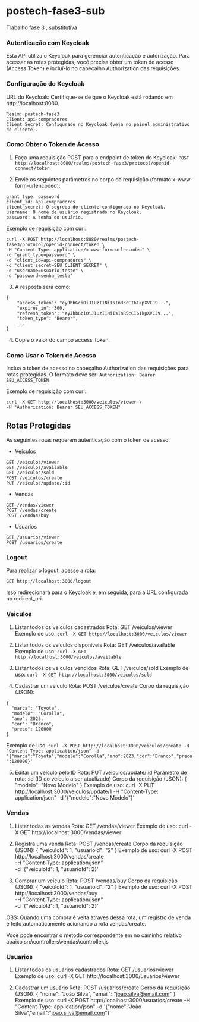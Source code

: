 # postech-fase3-sub
Trabalho fase 3 , substitutiva

### Autenticação com Keycloak
Esta API utiliza o Keycloak para gerenciar autenticação e autorização. Para acessar as rotas protegidas, você precisa obter um token de acesso (Access Token) e incluí-lo no cabeçalho Authorization das requisições.

### Configuração do Keycloak
URL do Keycloak: Certifique-se de que o Keycloak está rodando em http://localhost:8080.
```
Realm: postech-fase3
Client: api-compradores
Client Secret: Configurado no Keycloak (veja no painel administrativo do cliente).
```

### Como Obter o Token de Acesso
1. Faça uma requisição POST para o endpoint de token do Keycloak:
```POST http://localhost:8080/realms/postech-fase3/protocol/openid-connect/token```

2. Envie os seguintes parâmetros no corpo da requisição (formato x-www-form-urlencoded):
```
grant_type: password
client_id: api-compradores
client_secret: O segredo do cliente configurado no Keycloak.
username: O nome de usuário registrado no Keycloak.
password: A senha do usuário.
```

Exemplo de requisição com curl:
```
curl -X POST http://localhost:8080/realms/postech-fase3/protocol/openid-connect/token \
-H "Content-Type: application/x-www-form-urlencoded" \
-d "grant_type=password" \
-d "client_id=api-compradores" \
-d "client_secret=SEU_CLIENT_SECRET" \
-d "username=usuario_teste" \
-d "password=senha_teste"
```

3. A resposta será como:
```
{
    "access_token": "eyJhbGciOiJIUzI1NiIsInR5cCI6IkpXVCJ9...",
    "expires_in": 300,
    "refresh_token": "eyJhbGciOiJIUzI1NiIsInR5cCI6IkpXVCJ9...",
    "token_type": "Bearer",
    ...
}
```

4. Copie o valor do campo access_token.

### Como Usar o Token de Acesso
Inclua o token de acesso no cabeçalho Authorization das requisições para rotas protegidas. O formato deve ser:
```Authorization: Bearer SEU_ACCESS_TOKEN```

Exemplo de requisição com curl:
```
curl -X GET http://localhost:3000/veiculos/viewer \
-H "Authorization: Bearer SEU_ACCESS_TOKEN"
```

## Rotas Protegidas
As seguintes rotas requerem autenticação com o token de acesso:
- Veículos
```
GET /veiculos/viewer
GET /veiculos/available
GET /veiculos/sold
POST /veiculos/create
PUT /veiculos/update/:id
```

- Vendas
```
GET /vendas/viewer
POST /vendas/create
POST /vendas/buy
```

- Usuarios
```
GET /usuarios/viewer
POST /usuarios/create
```

### Logout
Para realizar o logout, acesse a rota: 

```GET http://localhost:3000/logout```

Isso redirecionará para o Keycloak e, em seguida, para a URL configurada no redirect_uri.

### Veiculos
1. Listar todos os veículos cadastrados
Rota: GET /veiculos/viewer
Exemplo de uso:
```curl -X GET http://localhost:3000/veiculos/viewer```

2. Listar todos os veículos disponíveis
Rota: GET /veiculos/available
Exemplo de uso:
```curl -X GET http://localhost:3000/veiculos/available```

3. Listar todos os veículos vendidos
Rota: GET /veiculos/sold
Exemplo de uso:
```curl -X GET http://localhost:3000/veiculos/sold```

4. Cadastrar um veículo
Rota: POST /veiculos/create
Corpo da requisição (JSON):
```
{
  "marca": "Toyota",
  "modelo": "Corolla",
  "ano": 2023,
  "cor": "Branco",
  "preco": 120000
}
```
Exemplo de uso:
```curl -X POST http://localhost:3000/veiculos/create -H "Content-Type: application/json" -d '{"marca":"Toyota","modelo":"Corolla","ano":2023,"cor":"Branco","preco":120000}'```

5. Editar um veículo pelo ID
Rota: PUT /veiculos/update/:id
Parâmetro de rota: :id (ID do veículo a ser atualizado)
Corpo da requisição (JSON):
{
  "modelo": "Novo Modelo"
}
Exemplo de uso:
curl -X PUT http://localhost:3000/veiculos/update/1 -H "Content-Type: application/json" -d '{"modelo":"Novo Modelo"}'

### Vendas
1. Listar todas as vendas
Rota: GET /vendas/viewer
Exemplo de uso:
curl -X GET http://localhost:3000/vendas/viewer

2. Registra uma venda
Rota: POST /vendas/create
Corpo da requisição (JSON):
{
  "veiculoId": 1,
  "usuarioId": "2"
}
Exemplo de uso:
curl -X POST http://localhost:3000/vendas/create \
-H "Content-Type: application/json" \
-d '{"veiculoId": 1, "usuarioId": 2}'


3. Comprar um veículo
Rota: POST /vendas/buy
Corpo da requisição (JSON):
{
  "veiculoId": 1,
  "usuarioId": "2"
}
Exemplo de uso:
curl -X POST http://localhost:3000/vendas/buy \
-H "Content-Type: application/json" \
-d '{"veiculoId": 1, "usuarioId": 2}'

OBS: Quando uma compra é veita através dessa rota, 
um registro de venda é feito automaticamente acionando a rota vendas/create.

Voce pode encontrar o metodo correspondente em no caminho relativo abaixo
src\controllers\vendas\controller.js

### Usuarios
1. Listar todos os usuários cadastrados
Rota: GET /usuarios/viewer
Exemplo de uso:
curl -X GET http://localhost:3000/usuarios/viewer

2. Cadastrar um usuário
Rota: POST /usuarios/create
Corpo da requisição (JSON):
{
  "nome": "João Silva",
  "email": "joao.silva@email.com"
}
Exemplo de uso:
curl -X POST http://localhost:3000/usuarios/create -H "Content-Type: application/json" -d '{"nome":"João Silva","email":"joao.silva@email.com"}'